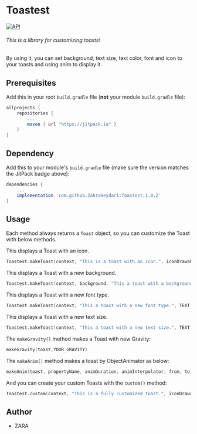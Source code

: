 # Toastest
[![API](https://img.shields.io/badge/API-17%2B-brightgreen.svg?style=flat)](https://android-arsenal.com/api?level=17)

###### This is a library for customizing toasts!

By using it, you can set background, text size, text color, font and icon to your toasts and using anim to display it. 

## Prerequisites

Add this in your root `build.gradle` file (**not** your module `build.gradle` file):

```gradle
allprojects {
	repositories {
		...
		maven { url "https://jitpack.io" }
	}
}
```

## Dependency

Add this to your module's `build.gradle` file (make sure the version matches the JitPack badge above):

```gradle
dependencies {
	...
	implementation 'com.github.ZahraHeydari:Toastest:1.0.2'
}
```


## Usage

Each method always returns a `Toast` object, so you can customize the Toast with below methods.

This displays a Toast with an icon.

``` kotlin
Toastest.makeToast(context, "This is a toast with an icon.", iconDrawable,Toast.LENGTH_SHORT).show()
```

This displays a Toast with a new background.

``` kotlin
Toastest.makeToast(context, background, "This a toast with a background.", Toast.LENGTH_SHORT).show()
```

This displays a Toast with a new font type.

``` kotlin
Toastest.makeToast(context, "This a toast with a new font type.", TEXT_TYPEFACE, Toast.LENGTH_SHORT).show()
```

This displays a Toast with a new text size.

``` kotlin
Toastest.makeToast(context, "This a toast with a new text size.", TEXT_SIZE, Toast.LENGTH_SHORT).show()
```

The `makeGravity()` method makes a Toast with new Gravity:
``` kotlin
makeGravity(toast,YOUR_GRAVITY)
```

The `makeAnim()` method makes a toast by ObjectAnimator as below:
``` kotlin
makeAnim(toast, propertyName, animDuration, animInterpolator, from, to)
```

And you can create your custom Toasts with the `custom()` method:
``` kotlin
Toastest.custom(context, "This is a fully customized toast.", iconDrawable, backgroundDrawable, TEXT_SIZE, TEXT_TYPEFACE, Toast.LENGTH_SHORT).show()
```

## Author
* ZARA
